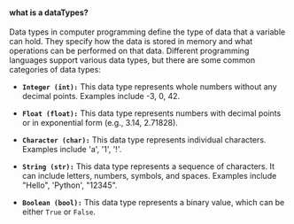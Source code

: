 #### **what is a dataTypes?**
Data types in computer programming define the type of data that a variable can hold. They specify how the data is stored in memory and what operations can be performed on that data. Different programming languages support various data types, but there are some common categories of data types:

- **`Integer (int):`** This data type represents whole numbers without any decimal points. Examples include -3, 0, 42.

- **`Float (float):`** This data type represents numbers with decimal points or in exponential form (e.g., 3.14, 2.71828).

- **`Character (char):`** This data type represents individual characters. Examples include 'a', '1', '!'.

- **`String (str):`** This data type represents a sequence of characters. It can include letters, numbers, symbols, and spaces. Examples include "Hello", 'Python', "12345".

- **`Boolean (bool):`** This data type represents a binary value, which can be either `True` or `False`.

